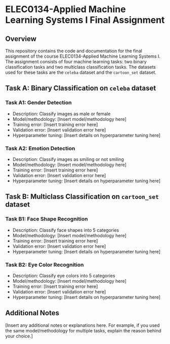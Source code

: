 # ELEC0134-Applied Machine Learning Systems I Final Assignment

## Overview

This repository contains the code and documentation for the final assignment of the course ELEC0134-Applied Machine Learning Systems I. The assignment consists of four machine learning tasks: two binary classification tasks and two multiclass classification tasks. The datasets used for these tasks are the `celeba` dataset and the `cartoon_set` dataset.

## Task A: Binary Classification on `celeba` dataset

### Task A1: Gender Detection

* Description: Classify images as male or female
* Model/methodology: [Insert model/methodology here]
* Training error: [Insert training error here]
* Validation error: [Insert validation error here]
* Hyperparameter tuning: [Insert details on hyperparameter tuning here]

### Task A2: Emotion Detection

* Description: Classify images as smiling or not smiling
* Model/methodology: [Insert model/methodology here]
* Training error: [Insert training error here]
* Validation error: [Insert validation error here]
* Hyperparameter tuning: [Insert details on hyperparameter tuning here]

## Task B: Multiclass Classification on `cartoon_set` dataset

### Task B1: Face Shape Recognition

* Description: Classify face shapes into 5 categories
* Model/methodology: [Insert model/methodology here]
* Training error: [Insert training error here]
* Validation error: [Insert validation error here]
* Hyperparameter tuning: [Insert details on hyperparameter tuning here]

### Task B2: Eye Color Recognition

* Description: Classify eye colors into 5 categories
* Model/methodology: [Insert model/methodology here]
* Training error: [Insert training error here]
* Validation error: [Insert validation error here]
* Hyperparameter tuning: [Insert details on hyperparameter tuning here]

## Additional Notes

[Insert any additional notes or explanations here. For example, if you used the same model/methodology for multiple tasks, explain the reason behind your choice.]
